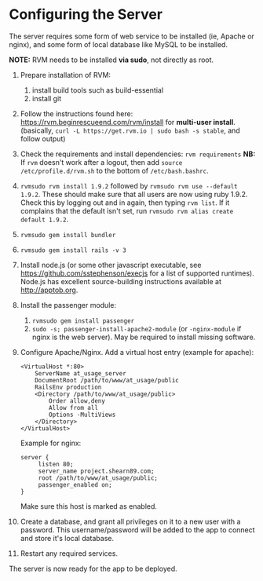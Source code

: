# Configuring the Server #
The server requires some form of web service to be installed (ie, Apache or nginx), and some form of local database like MySQL to be installed.

**NOTE:** RVM needs to be installed **via sudo**, not directly as root.

1. Prepare installation of RVM:
    1. install build tools such as build-essential
    2. install git
2. Follow the instructions found here: https://rvm.beginrescueend.com/rvm/install for **multi-user install**. (basically, `curl -L https://get.rvm.io | sudo bash -s stable`, and follow output)
3. Check the requirements and install dependencies: `rvm requirements` **NB:** If `rvm` doesn't work after a logout, then add `source /etc/profile.d/rvm.sh` to the bottom of `/etc/bash.bashrc`.
4. `rvmsudo rvm install 1.9.2` followed by `rvmsudo rvm use --default 1.9.2`. These should make sure that all users are now using ruby 1.9.2. Check this by logging out and in again, then typing `rvm list`. If it complains that the default isn't set, run `rvmsudo rvm alias create default 1.9.2`.
5. `rvmsudo gem install bundler`
6. `rvmsudo gem install rails -v 3`
7. Install node.js (or some other javascript executable, see https://github.com/sstephenson/execjs for a list of supported runtimes). Node.js has excellent source-building instructions available at http://apptob.org.
7. Install the passenger module:
    1. `rvmsudo gem install passenger`
    2. `sudo -s; passenger-install-apache2-module` (or `-nginx-module` if nginx is the web server). May be required to install missing software.
8. Configure Apache/Nginx. Add a virtual host entry (example for apache):

    ```
    <VirtualHost *:80>
        ServerName at_usage_server
        DocumentRoot /path/to/www/at_usage/public
        RailsEnv production
        <Directory /path/to/www/at_usage/public>
            Order allow,deny
            Allow from all
            Options -MultiViews
        </Directory>
    </VirtualHost>
    ```
    
    Example for nginx:
    ```
    server {        
         listen 80;
         server_name project.shearn89.com;
         root /path/to/www/at_usage/public;
         passenger_enabled on;
    }
    ```
    Make sure this host is marked as enabled.

9. Create a database, and grant all privileges on it to a new user with a password. This username/password will be added to the app to connect and store it's local database.
10. Restart any required services.

The server is now ready for the app to be deployed.